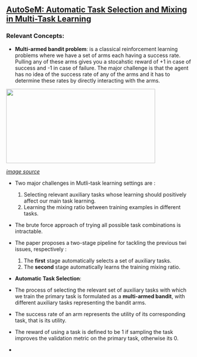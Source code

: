 ## [AutoSeM: Automatic Task Selection and Mixing in Multi-Task Learning](https://arxiv.org/abs/1904.04153)

### Relevant Concepts:
  * **Multi-armed bandit problem**: is a classical reinforcement learning problems where we have a set of arms each having a success rate. Pulling any of these arms gives you a stocahstic reward of +1 in case of success and -1 in case of failure. The major challenge is that the agent has no idea of the success rate of any of the arms and it has to determine these rates by directly interacting with the arms.
  
  <img src='https://cdn-images-1.medium.com/max/1600/1*Tt8A6mP98ibBlrlFD5UJxg.png' width="400" height="200">
  
  *[image source](https://towardsdatascience.com/solving-the-multi-armed-bandit-problem-b72de40db97c)*


* Two major challenges in Mutli-task learning settings are : 
  1. Selecting relevant auxiliary tasks whose learning should positively affect our main task learning.
  2. Learning the mixing ratio between training examples in different tasks.
  
* The brute force approach of trying all possible task combinations is intractable.
* The paper proposes a two-stage pipeline for tackling the previous twi issues, respectively :
  1. The **first** stage automatically selects a set of auxiliary tasks.
  2. The **second** stage automatically learns the training mixing ratio.
  
  
 * **Automatic Task Selection**: 
 
  * The process of selecting the relevant set of auxiliary tasks with which we train the primary task is formulated as a **multi-armed bandit**, with different auxiliary tasks representing the bandit arms.
  * The success rate of an arm represents the utility of its corresponding task, that is its utility. 
  * The reward of using a task is defined to be 1 if sampling the task improves the validation metric on the primary task, otherwise its 0. 
  *
 
  
  
  
  
